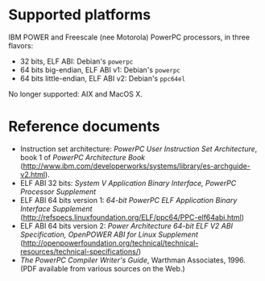 # Supported platforms

IBM POWER and Freescale (nee Motorola) PowerPC processors, in three flavors:
* 32 bits, ELF ABI: Debian's `powerpc`
* 64 bits big-endian, ELF ABI v1: Debian's `powerpc`
* 64 bits little-endian, ELF ABI v2: Debian's `ppc64el`

No longer supported: AIX and MacOS X.

# Reference documents

* Instruction set architecture:
  _PowerPC User Instruction Set Architecture_, 
  book 1 of _PowerPC Architecture Book_
 (http://www.ibm.com/developerworks/systems/library/es-archguide-v2.html).
* ELF ABI 32 bits:
  _System V Application Binary Interface, PowerPC Processor Supplement_ 
* ELF ABI 64 bits version 1:
  _64-bit PowerPC ELF Application Binary Interface Supplement_ 
  (http://refspecs.linuxfoundation.org/ELF/ppc64/PPC-elf64abi.html)
* ELF ABI 64 bits version 2:
   _Power Architecture 64-bit ELF V2 ABI Specification,
    OpenPOWER ABI for Linux Supplement_
  (http://openpowerfoundation.org/technical/technical-resources/technical-specifications/)
* _The PowerPC Compiler Writer's Guide_, Warthman Associates, 1996.
  (PDF available from various sources on the Web.)

